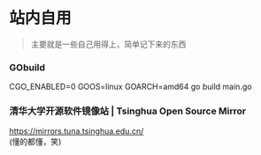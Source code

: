 # 站内自用

> 主要就是一些自己用得上，简单记下来的东西

### GObuild
CGO_ENABLED=0 GOOS=linux GOARCH=amd64 go build main.go   

### 清华大学开源软件镜像站 | Tsinghua Open Source Mirror
<https://mirrors.tuna.tsinghua.edu.cn/>  
(懂的都懂，笑)